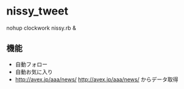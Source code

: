 # nissy_tweet
nohup clockwork nissy.rb &

## 機能
- 自動フォロー
- 自動お気に入り
- http://avex.jp/aaa/news/ http://avex.jp/aaa/news/ からデータ取得

